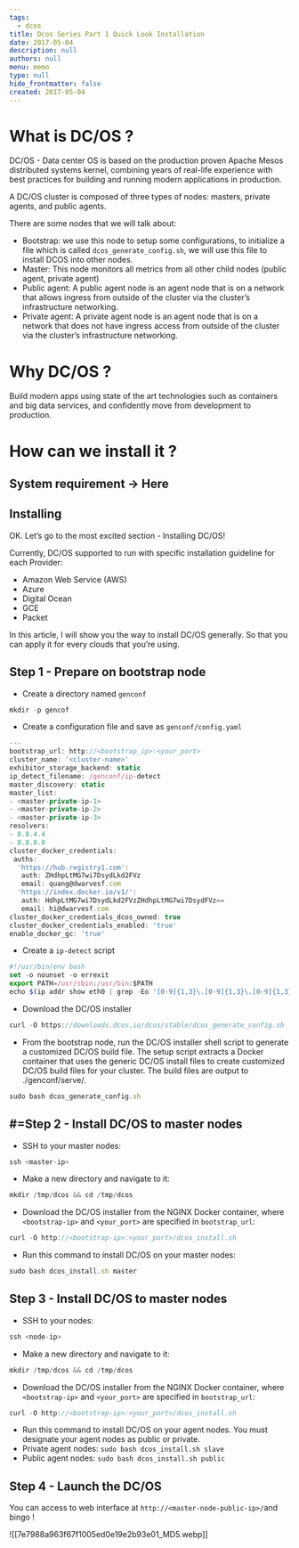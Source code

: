```yaml
---
tags: 
  - dcos
title: Dcos Series Part 1 Quick Look Installation
date: 2017-05-04
description: null
authors: null
menu: memo
type: null
hide_frontmatter: false
created: 2017-05-04
---
```


# What is DC/OS ?
DC/OS - Data center OS is based on the production proven Apache Mesos distributed systems kernel, combining years of real-life experience with best practices for building and running modern applications in production.

A DC/OS cluster is composed of three types of nodes: masters, private agents, and public agents.

There are some nodes that we will talk about:

* Bootstrap: we use this node to setup some configurations, to initialize a file which is called `dcos_generate_config.sh`, we will use this file to install DCOS into other nodes.
* Master: This node monitors all metrics from all other child nodes (public agent, private agent)
* Public agent: A public agent node is an agent node that is on a network that allows ingress from outside of the cluster via the cluster’s infrastructure networking.
* Private agent: A private agent node is an agent node that is on a network that does not have ingress access from outside of the cluster via the cluster’s infrastructure networking.

# Why DC/OS ?
Build modern apps using state of the art technologies such as containers and big data services, and confidently move from development to production.

# How can we install it ?

## System requirement -> Here

## Installing
OK. Let’s go to the most excited section - Installing DC/OS!

Currently, DC/OS supported to run with specific installation guideline for each Provider:

* Amazon Web Service (AWS)
* Azure
* Digital Ocean
* GCE
* Packet

In this article, I will show you the way to install DC/OS generally. So that you can apply it for every clouds that you’re using.

## Step 1 - Prepare on bootstrap node
* Create a directory named `genconf`

```javascript
mkdir -p gencof
```

* Create a configuration file and save as `genconf/config.yaml`

```javascript
---
bootstrap_url: http://<bootstrap_ip>:<your_port>
cluster_name: '<cluster-name>'
exhibitor_storage_backend: static
ip_detect_filename: /genconf/ip-detect
master_discovery: static
master_list:
- <master-private-ip-1>
- <master-private-ip-2>
- <master-private-ip-3>
resolvers:
- 8.8.4.4
- 8.8.8.8
cluster_docker_credentials:
 auths:
  'https://hub.registry1.com':
   auth: ZHdhpLtMG7wi7DsydLkd2FVz
   email: quang@dwarvesf.com
  'https://index.docker.io/v1/':
   auth: HdhpLtMG7wi7DsydLkd2FVzZHdhpLtMG7wi7DsydFVz==
   email: hi@dwarvesf.com
cluster_docker_credentials_dcos_owned: true
cluster_docker_credentials_enabled: 'true'
enable_docker_gc: 'true'
```

* Create a `ip-detect` script

```javascript
#!/usr/bin/env bash
set -o nounset -o errexit
export PATH=/usr/sbin:/usr/bin:$PATH
echo $(ip addr show eth0 | grep -Eo '[0-9]{1,3}\.[0-9]{1,3}\.[0-9]{1,3}\.[0-9]{1,3}' | head -1)
```

* Download the DC/OS installer

```javascript
curl -O https://downloads.dcos.io/dcos/stable/dcos_generate_config.sh
```

* From the bootstrap node, run the DC/OS installer shell script to generate a customized DC/OS build file. The setup script extracts a Docker container that uses the generic DC/OS install files to create customized DC/OS build files for your cluster. The build files are output to ./genconf/serve/.

```javascript
sudo bash dcos_generate_config.sh
```

## #=Step 2 - Install DC/OS to master nodes
* SSH to your master nodes:

```javascript
ssh <master-ip>
```

* Make a new directory and navigate to it:

```javascript
mkdir /tmp/dcos && cd /tmp/dcos
```

* Download the DC/OS installer from the NGINX Docker container, where `<bootstrap-ip>` and `<your_port>` are specified in `bootstrap_url`:

```javascript
curl -O http://<bootstrap-ip>:<your_port>/dcos_install.sh
```

* Run this command to install DC/OS on your master nodes:

```javascript
sudo bash dcos_install.sh master
```

## Step 3 - Install DC/OS to master nodes
* SSH to your nodes:

```javascript
ssh <node-ip>
```

* Make a new directory and navigate to it:

```javascript
mkdir /tmp/dcos && cd /tmp/dcos
```

* Download the DC/OS installer from the NGINX Docker container, where `<bootstrap-ip>` and `<your_port>` are specified in `bootstrap_url`:

```javascript
curl -O http://<bootstrap-ip>:<your_port>/dcos_install.sh
```

* Run this command to install DC/OS on your agent nodes. You must designate your agent nodes as public or private.
* Private agent nodes: `sudo bash dcos_install.sh slave`
* Public agent nodes: `sudo bash dcos_install.sh public`

## Step 4 - Launch the DC/OS
You can access to web interface at `http://<master-node-public-ip>/`and bingo !

![[7e7988a963f67f1005ed0e19e2b93e01_MD5.webp]]
